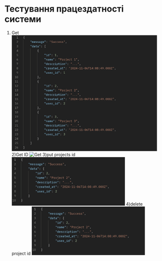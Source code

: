 # Тестування працездатності системи

1) Get
![Get](irst.png)
2)Get ID
![Get](get_id.png)
3)put projects id
![Get](2.png)
4)delete project id
![Get](delete_project_id.png)





